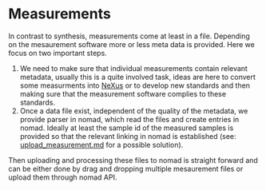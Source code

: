 # Measurements

In contrast to synthesis, measurements come at least in a file. Depending on the mesaurement software more or less meta data is provided. Here we  focus on two important steps.

1. We need to make sure that individual measurements contain relevant metadata, usually this is a quite involved task, ideas are here to convert some measurments into [NeXus](http://www.nexusformat.org/)
   or to develop new standards and then making sure that the measurement software complies to these standards.
2. Once a data file exist, independent of the quality of the metadata, we provide parser in nomad, which read the files and create entries in nomad. Ideally at least the sample id of the measured samples is
   provided so that the relevant linking in nomad is established (see: [upload_measurement.md](../how_to/upload_measurement.md) for a possible solution).

Then uploading and processing these files to nomad is straight forward and can be either done by drag and dropping multiple mesaurement files or upload them through nomad API.
